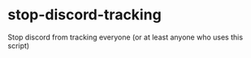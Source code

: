 # stop-discord-tracking
Stop discord from tracking everyone (or at least anyone who uses this script)
